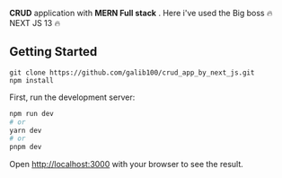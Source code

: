  **CRUD**  application with **MERN Full stack** . 
Here i've used the Big boss :fire: NEXT JS 13  :fire:
## Getting Started

```
git clone https://github.com/galib100/crud_app_by_next_js.git
npm install 

```
First, run the development server:

```bash
npm run dev
# or
yarn dev
# or
pnpm dev
```

Open [http://localhost:3000](http://localhost:3000) with your browser to see the result.
